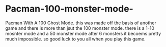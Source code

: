 # Pacman-100-monster-mode-
Pacman With A 100 Ghost Mode. this was made off the basis of another game and there is more than jsut the 100 monster mode. there is a 1-10 mosnter mode and a 50 monster mode after 6 monsters it becoems pretty much impossible. so good luck to you all when you play this game.
